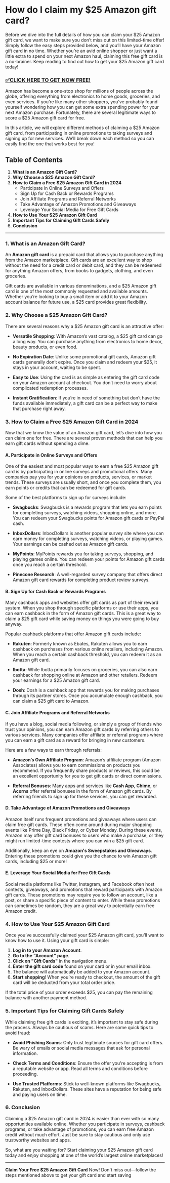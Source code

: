 # How do I claim my $25 Amazon gift card?

Before we dive into the full details of how you can claim your $25 Amazon gift card, we want to make sure you don’t miss out on this limited-time offer! Simply follow the easy steps provided below, and you’ll have your Amazon gift card in no time. Whether you’re an avid online shopper or just want a little extra to spend on your next Amazon haul, claiming this free gift card is a no-brainer. Keep reading to find out how to get your $25 Amazon gift card today!

### [✅CLICK HERE TO GET NOW FREE!](https://todaysfree.xyz/)

Amazon has become a one-stop shop for millions of people across the globe, offering everything from electronics to home goods, groceries, and even services. If you’re like many other shoppers, you’ve probably found yourself wondering how you can get some extra spending power for your next Amazon purchase. Fortunately, there are several legitimate ways to score a $25 Amazon gift card for free.

In this article, we will explore different methods of claiming a $25 Amazon gift card, from participating in online promotions to taking surveys and signing up for new services. We’ll break down each method so you can easily find the one that works best for you!

## Table of Contents
1. **What is an Amazon Gift Card?**
2. **Why Choose a $25 Amazon Gift Card?**
3. **How to Claim a Free $25 Amazon Gift Card in 2024**
    - Participate in Online Surveys and Offers
    - Sign Up for Cash Back or Rewards Programs
    - Join Affiliate Programs and Referral Networks
    - Take Advantage of Amazon Promotions and Giveaways
    - Leverage Your Social Media for Free Gift Cards
4. **How to Use Your $25 Amazon Gift Card**
5. **Important Tips for Claiming Gift Cards Safely**
6. **Conclusion**

---

### 1. What is an Amazon Gift Card?

An **Amazon gift card** is a prepaid card that allows you to purchase anything from the Amazon marketplace. Gift cards are an excellent way to shop without the need for a credit card or debit card, and they can be redeemed for anything Amazon offers, from books to gadgets, clothing, and even groceries.

Gift cards are available in various denominations, and a $25 Amazon gift card is one of the most commonly requested and available amounts. Whether you’re looking to buy a small item or add it to your Amazon account balance for future use, a $25 card provides great flexibility.

### 2. Why Choose a $25 Amazon Gift Card?

There are several reasons why a $25 Amazon gift card is an attractive offer:

- **Versatile Shopping**: With Amazon’s vast catalog, a $25 gift card can go a long way. You can purchase anything from electronics to home decor, beauty products, or even food.
  
- **No Expiration Date**: Unlike some promotional gift cards, Amazon gift cards generally don’t expire. Once you claim and redeem your $25, it stays in your account, waiting to be spent.

- **Easy to Use**: Using the card is as simple as entering the gift card code on your Amazon account at checkout. You don’t need to worry about complicated redemption processes.

- **Instant Gratification**: If you’re in need of something but don’t have the funds available immediately, a gift card can be a perfect way to make that purchase right away.

### 3. How to Claim a Free $25 Amazon Gift Card in 2024

Now that we know the value of an Amazon gift card, let’s dive into how you can claim one for free. There are several proven methods that can help you earn gift cards without spending a dime.

#### A. Participate in Online Surveys and Offers

One of the easiest and most popular ways to earn a free $25 Amazon gift card is by participating in online surveys and promotional offers. Many companies pay you for your opinions on products, services, or market trends. These surveys are usually short, and once you complete them, you earn points or credits that can be redeemed for gift cards.

Some of the best platforms to sign up for surveys include:

- **Swagbucks**: Swagbucks is a rewards program that lets you earn points for completing surveys, watching videos, shopping online, and more. You can redeem your Swagbucks points for Amazon gift cards or PayPal cash.
  
- **InboxDollars**: InboxDollars is another popular survey site where you can earn money for completing surveys, watching videos, or playing games. Your earnings can be cashed out as Amazon gift cards.

- **MyPoints**: MyPoints rewards you for taking surveys, shopping, and playing games online. You can redeem your points for Amazon gift cards once you reach a certain threshold.

- **Pinecone Research**: A well-regarded survey company that offers direct Amazon gift card rewards for completing product review surveys.

#### B. Sign Up for Cash Back or Rewards Programs

Many cashback apps and websites offer gift cards as part of their reward system. When you shop through specific platforms or use their apps, you can earn cashback in the form of Amazon gift cards. This is a great way to claim a $25 gift card while saving money on things you were going to buy anyway.

Popular cashback platforms that offer Amazon gift cards include:

- **Rakuten**: Formerly known as Ebates, Rakuten allows you to earn cashback on purchases from various online retailers, including Amazon. When you reach a certain cashback threshold, you can redeem it as an Amazon gift card.

- **Ibotta**: While Ibotta primarily focuses on groceries, you can also earn cashback for shopping online at Amazon and other retailers. Redeem your earnings for a $25 Amazon gift card.

- **Dosh**: Dosh is a cashback app that rewards you for making purchases through its partner stores. Once you accumulate enough cashback, you can claim a $25 gift card to Amazon.

#### C. Join Affiliate Programs and Referral Networks

If you have a blog, social media following, or simply a group of friends who trust your opinions, you can earn Amazon gift cards by referring others to various services. Many companies offer affiliate or referral programs where you can earn a gift card as a reward for bringing in new customers.

Here are a few ways to earn through referrals:

- **Amazon’s Own Affiliate Program**: Amazon’s affiliate program (Amazon Associates) allows you to earn commissions on products you recommend. If you frequently share products or reviews, this could be an excellent opportunity for you to get gift cards or direct commissions.

- **Referral Bonuses**: Many apps and services like **Cash App**, **Chime**, or **Acorns** offer referral bonuses in the form of Amazon gift cards. By referring friends to sign up for these services, you can get rewarded.

#### D. Take Advantage of Amazon Promotions and Giveaways

Amazon itself runs frequent promotions and giveaways where users can claim free gift cards. These often come around during major shopping events like Prime Day, Black Friday, or Cyber Monday. During these events, Amazon may offer gift card bonuses to users who make a purchase, or they might run limited-time contests where you can win a $25 gift card.

Additionally, keep an eye on **Amazon's Sweepstakes and Giveaways**. Entering these promotions could give you the chance to win Amazon gift cards, including $25 or more!

#### E. Leverage Your Social Media for Free Gift Cards

Social media platforms like Twitter, Instagram, and Facebook often host contests, giveaways, and promotions that reward participants with Amazon gift cards. These promotions may require you to follow an account, like a post, or share a specific piece of content to enter. While these promotions can sometimes be random, they are a great way to potentially earn free Amazon credit.

### 4. How to Use Your $25 Amazon Gift Card

Once you’ve successfully claimed your $25 Amazon gift card, you’ll want to know how to use it. Using your gift card is simple:

1. **Log in to your Amazon Account**.
2. **Go to the "Account" page**.
3. **Click on "Gift Cards"** in the navigation menu.
4. **Enter the gift card code** found on your card or in your email inbox.
5. The balance will automatically be added to your Amazon account.
6. **Start shopping**! When you’re ready to checkout, the amount of the gift card will be deducted from your total order price.

If the total price of your order exceeds $25, you can pay the remaining balance with another payment method.

### 5. Important Tips for Claiming Gift Cards Safely

While claiming free gift cards is exciting, it’s important to stay safe during the process. Always be cautious of scams. Here are some quick tips to avoid fraud:

- **Avoid Phishing Scams**: Only trust legitimate sources for gift card offers. Be wary of emails or social media messages that ask for personal information.
  
- **Check Terms and Conditions**: Ensure the offer you're accepting is from a reputable website or app. Read all terms and conditions before proceeding.
  
- **Use Trusted Platforms**: Stick to well-known platforms like Swagbucks, Rakuten, and InboxDollars. These sites have a reputation for being safe and paying users on time.

### 6. Conclusion

Claiming a $25 Amazon gift card in 2024 is easier than ever with so many opportunities available online. Whether you participate in surveys, cashback programs, or take advantage of promotions, you can earn free Amazon credit without much effort. Just be sure to stay cautious and only use trustworthy websites and apps.

So, what are you waiting for? Start claiming your $25 Amazon gift card today and enjoy shopping at one of the world’s largest online marketplaces!

--- 

**Claim Your Free $25 Amazon Gift Card** Now! Don't miss out—follow the steps mentioned above to get your gift card and start saving
